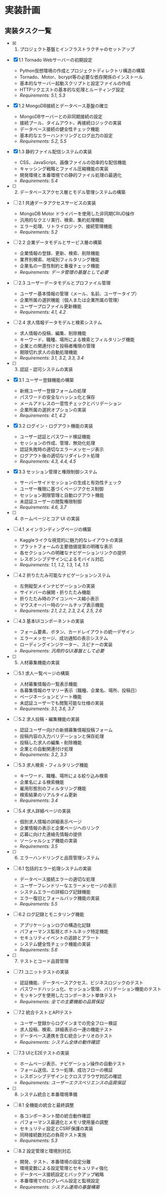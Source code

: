 # 実装計画

## 実装タスク一覧

- [x] 1. プロジェクト基盤とインフラストラクチャのセットアップ
- [x] 1.1 Tornado Webサーバーの初期設定
  - Python仮想環境の作成とプロジェクトディレクトリ構造の構築
  - Tornado、Motor、bcrypt等の必要な依存関係のインストール
  - 基本的なサーバー起動スクリプトと設定ファイルの作成
  - HTTPリクエストの基本的な処理とルーティング設定
  - _Requirements: 5.1, 5.3_

- [x] 1.2 MongoDB接続とデータベース基盤の確立
  - MongoDBサーバーとの非同期接続の設定
  - 接続プール、タイムアウト、再接続ロジックの実装
  - データベース接続の健全性チェック機能
  - 基本的なエラーハンドリングとログ出力の設定
  - _Requirements: 5.2, 5.5_

- [x] 1.3 静的ファイル配信システムの実装
  - CSS、JavaScript、画像ファイルの効率的な配信機能
  - キャッシング戦略とファイル圧縮機能の実装
  - 開発環境と本番環境での静的ファイル処理の最適化
  - _Requirements: 5.4_

- [ ] 2. データベースアクセス層とモデル管理システムの構築
- [ ] 2.1 共通データアクセスサービスの実装
  - MongoDB Motor ドライバーを使用した非同期CRUD操作
  - 汎用的なクエリ実行、検索、集約処理機能
  - エラー処理、リトライロジック、接続管理機能
  - _Requirements: 5.2_

- [ ] 2.2 企業データモデルとサービス層の構築
  - 企業情報の登録、更新、検索、削除機能
  - 業界別検索、地域別フィルタリング機能
  - 企業名の一意性制約と重複チェック機能
  - _Requirements: データ管理の基盤として必要_

- [ ] 2.3 ユーザーデータモデルとプロファイル管理
  - ユーザー基本情報の管理（メール、名前、ユーザータイプ）
  - 企業所属の選択機能（個人または企業所属の管理）
  - ユーザープロファイル更新機能
  - _Requirements: 4.1, 4.2_

- [ ] 2.4 求人情報データモデルと検索システム
  - 求人情報の投稿、編集、削除機能
  - キーワード、職種、場所による検索とフィルタリング機能
  - 企業との関連付けと投稿者権限の管理
  - 期限切れ求人の自動処理機能
  - _Requirements: 3.1, 3.2, 3.3, 3.4_

- [ ] 3. 認証・認可システムの実装
- [x] 3.1 ユーザー登録機能の構築
  - 新規ユーザー登録フォームの処理
  - パスワードの安全なハッシュ化と保存
  - メールアドレスの一意性チェックとバリデーション
  - 企業所属の選択オプションの実装
  - _Requirements: 4.1, 4.2_

- [x] 3.2 ログイン・ログアウト機能の実装
  - ユーザー認証とパスワード検証機能
  - セッションの作成、管理、無効化処理
  - 認証失敗時の適切なエラーメッセージ表示
  - ログアウト後の適切なリダイレクト処理
  - _Requirements: 4.3, 4.4, 4.5_

- [x] 3.3 セッション管理と権限制御システム
  - サーバーサイドセッションの生成と有効性チェック
  - ユーザー権限に基づくページアクセス制御
  - セッション期限管理と自動ログアウト機能
  - 未認証ユーザーの閲覧権限制御
  - _Requirements: 4.6, 3.7_

- [ ] 4. ホームページとコア UI の実装
- [ ] 4.1 メインランディングページの構築
  - Kaggleライクな視覚的に魅力的なレイアウトの実装
  - プラットフォームの主要価値提案の明確な表示
  - 各セクションへの明確なナビゲーションリンクの提供
  - レスポンシブデザインによるモバイル対応
  - _Requirements: 1.1, 1.2, 1.3, 1.4, 1.5_

- [ ] 4.2 折りたたみ可能なナビゲーションシステム
  - 左側縦型メインナビゲーションの実装
  - サイドバーの展開・折りたたみ機能
  - 折りたたみ時のアイコンベース縮小表示
  - マウスオーバー時のツールチップ表示機能
  - _Requirements: 2.1, 2.2, 2.3, 2.4, 2.5, 2.6_

- [ ] 4.3 基本UIコンポーネントの実装
  - フォーム要素、ボタン、カードレイアウトの統一デザイン
  - エラーメッセージ、成功通知の表示システム
  - ローディングインジケーター、スピナーの実装
  - _Requirements: 汎用的なUI基盤として必要_

- [ ] 5. 人材募集機能の実装
- [ ] 5.1 求人一覧ページの構築
  - 人材募集情報の一覧表示機能
  - 各募集情報のサマリー表示（職種、企業名、場所、投稿日）
  - ページネーションとソート機能
  - 未認証ユーザーでも閲覧可能な仕様の実装
  - _Requirements: 3.1, 3.6, 3.7_

- [ ] 5.2 求人投稿・編集機能の実装
  - 認証ユーザー向けの新規募集情報投稿フォーム
  - 投稿内容の入力バリデーションと保存処理
  - 投稿した求人の編集・削除機能
  - 企業との自動関連付け処理
  - _Requirements: 3.2, 3.3_

- [ ] 5.3 求人検索・フィルタリング機能
  - キーワード、職種、場所による絞り込み検索
  - 企業名による検索機能
  - 雇用形態別のフィルタリング機能
  - 検索結果のリアルタイム更新
  - _Requirements: 3.4_

- [ ] 5.4 求人詳細ページの実装
  - 個別求人情報の詳細表示ページ
  - 企業情報の表示と企業ページへのリンク
  - 応募に向けた連絡先情報の提供
  - ソーシャルシェア機能の実装
  - _Requirements: 3.5_

- [ ] 6. エラーハンドリングと品質管理システム
- [ ] 6.1 包括的エラー処理システムの実装
  - データベース接続エラーの適切な処理
  - ユーザーフレンドリーなエラーメッセージの表示
  - システムエラーの詳細ログ記録機能
  - エラー復旧とフォールバック機能の実装
  - _Requirements: 5.5_

- [ ] 6.2 ログ記録とモニタリング機能
  - アプリケーションログの構造化記録
  - パフォーマンス監視とボトルネック特定機能
  - セキュリティイベントの追跡とアラート
  - システム健全性チェック機能の実装
  - _Requirements: 5.6_

- [ ] 7. テストとコード品質管理
- [ ] 7.1 ユニットテストの実装
  - 認証機能、データベースアクセス、ビジネスロジックのテスト
  - パスワードハッシュ化、セッション管理、バリデーション機能のテスト
  - モッキングを使用したコンポーネント単体テスト
  - _Requirements: 全ての主要機能の品質保証_

- [ ] 7.2 統合テストとAPIテスト
  - ユーザー登録からログインまでの完全フロー検証
  - 求人投稿、検索、詳細表示の一連の機能テスト
  - データベース連携を含む統合シナリオのテスト
  - _Requirements: システム全体の動作確認_

- [ ] 7.3 UIとE2Eテストの実装
  - ホームページ表示、ナビゲーション操作の自動テスト
  - フォーム送信、エラー処理、成功フローの検証
  - レスポンシブデザインとクロスブラウザ対応の確認
  - _Requirements: ユーザーエクスペリエンスの品質保証_

- [ ] 8. システム統合と本番環境準備
- [ ] 8.1 全機能の統合と最終調整
  - 各コンポーネント間の統合動作確認
  - パフォーマンス最適化とメモリ使用量の調整
  - セキュリティ設定とCSRF保護の実装
  - 同時接続数対応の負荷テスト実施
  - _Requirements: 5.3_

- [ ] 8.2 設定管理と環境別対応
  - 開発、テスト、本番環境の設定分離
  - 環境変数による設定管理とセキュリティ強化
  - データベース接続設定とバックアップ戦略
  - 本番環境でのログレベル設定と監視設定
  - _Requirements: システム運用の基盤構築_